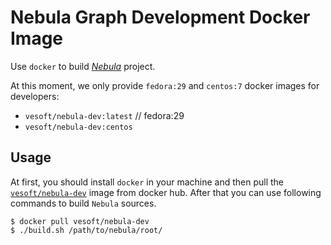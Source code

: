 # Nebula Graph Development Docker Image

Use `docker` to build [*Nebula*](https://github.com/vesoft-inc/nebula) project.

At this moment, we only provide `fedora:29` and `centos:7` docker images for developers:

- `vesoft/nebula-dev:latest` // fedora:29
- `vesoft/nebula-dev:centos`

## Usage

At first, you should install `docker` in your machine and then pull the [`vesoft/nebula-dev`](https://hub.docker.com/r/vesoft/nebula-dev) image from docker hub.
After that you can use following commands to build `Nebula` sources.

    $ docker pull vesoft/nebula-dev
    $ ./build.sh /path/to/nebula/root/

